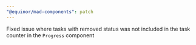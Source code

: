 ```yaml
---
"@equinor/mad-components": patch
---
```


Fixed issue where tasks with removed status was not included in the task counter in the `Progress`
component
